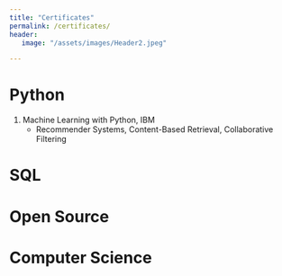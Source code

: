 ```yaml
---
title: "Certificates"
permalink: /certificates/
header:
   image: "/assets/images/Header2.jpeg"

---
```


# Python
1. Machine Learning with Python, IBM
   - Recommender Systems, Content-Based Retrieval, Collaborative Filtering

# SQL


# Open Source


# Computer Science
